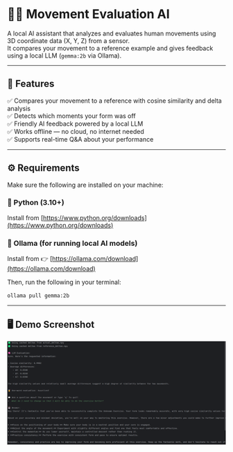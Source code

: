 # 🏋️‍♂️ Movement Evaluation AI

A local AI assistant that analyzes and evaluates human movements using 3D coordinate data (X, Y, Z) from a sensor.  
It compares your movement to a reference example and gives feedback using a local LLM (`gemma:2b` via Ollama).

---

## 📌 Features

✅ Compares your movement to a reference with cosine similarity and delta analysis  
✅ Detects which moments your form was off  
✅ Friendly AI feedback powered by a local LLM  
✅ Works offline — no cloud, no internet needed  
✅ Supports real-time Q&A about your performance

---


## ⚙️ Requirements

Make sure the following are installed on your machine:

### 🔹 Python (3.10+)
Install from [https://www.python.org/downloads](https://www.python.org/downloads)

### 🔹 Ollama (for running local AI models)
Install from 👉 [https://ollama.com/download](https://ollama.com/download)

Then, run the following in your terminal:

```bash
ollama pull gemma:2b
```
---

## 🖥️ Demo Screenshot
![img.png](img.png)
